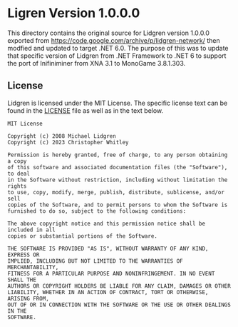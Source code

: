 # Ligren Version 1.0.0.0
This directory contains the original source for Lidgren version 1.0.0.0 exported from https://code.google.com/archive/p/lidgren-network/ then modfied and updated to target .NET 6.0.  The purpose of this was to update that specific version of Lidgren from .NET Framework to .NET 6 to support the port of Inifiniminer from XNA 3.1 to MonoGame 3.8.1.303.

## License
Lidgren is licensed under the MIT License.  The specific license text can be found in the [LICENSE](./LICENSE) file as well as in the text below.

```
MIT License

Copyright (c) 2008 Michael Lidgren
Copyright (c) 2023 Christopher Whitley

Permission is hereby granted, free of charge, to any person obtaining a copy
of this software and associated documentation files (the "Software"), to deal
in the Software without restriction, including without limitation the rights
to use, copy, modify, merge, publish, distribute, sublicense, and/or sell
copies of the Software, and to permit persons to whom the Software is
furnished to do so, subject to the following conditions:

The above copyright notice and this permission notice shall be included in all
copies or substantial portions of the Software.

THE SOFTWARE IS PROVIDED "AS IS", WITHOUT WARRANTY OF ANY KIND, EXPRESS OR
IMPLIED, INCLUDING BUT NOT LIMITED TO THE WARRANTIES OF MERCHANTABILITY,
FITNESS FOR A PARTICULAR PURPOSE AND NONINFRINGEMENT. IN NO EVENT SHALL THE
AUTHORS OR COPYRIGHT HOLDERS BE LIABLE FOR ANY CLAIM, DAMAGES OR OTHER
LIABILITY, WHETHER IN AN ACTION OF CONTRACT, TORT OR OTHERWISE, ARISING FROM,
OUT OF OR IN CONNECTION WITH THE SOFTWARE OR THE USE OR OTHER DEALINGS IN THE
SOFTWARE.
```